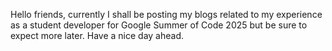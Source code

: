 Hello friends, currently I shall be posting my blogs related to my experience as a student developer for Google Summer of Code 2025 but be sure to expect more later. Have a nice day ahead.
